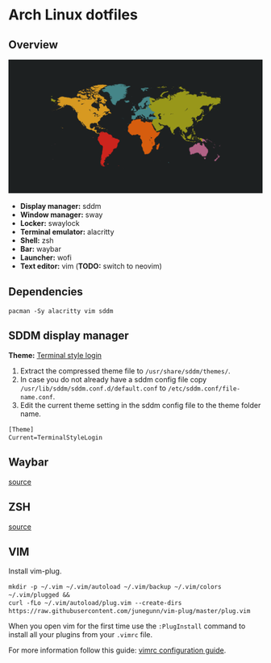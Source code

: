 # Arch Linux dotfiles

## Overview

![Screenshot](./screenshot.png)

* **Display manager:** sddm
* **Window manager:** sway
* **Locker:** swaylock
* **Terminal emulator:** alacritty
* **Shell:** zsh
* **Bar:** waybar
* **Launcher:** wofi
* **Text editor:** vim (**TODO:** switch to neovim)

## Dependencies

```
pacman -Sy alacritty vim sddm
```

## SDDM display manager

**Theme:** [Terminal style login](https://www.github.com/GistOfSpirit/TerminalStyleLogin)

1. Extract the compressed theme file to `/usr/share/sddm/themes/`.
2. In case you do not already have a sddm config file copy `/usr/lib/sddm/sddm.conf.d/default.conf` to `/etc/sddm.conf/file-name.conf`.
3. Edit the current theme setting in the sddm config file to the theme folder name.

```
[Theme]
Current=TerminalStyleLogin
```

## Waybar

[source](https://github.com/ziap/dotfiles/tree/master)

## ZSH

[source](https://github.com/hgaiser/gruvbox-zsh)

## VIM 

Install vim-plug.

```
mkdir -p ~/.vim ~/.vim/autoload ~/.vim/backup ~/.vim/colors ~/.vim/plugged &&
curl -fLo ~/.vim/autoload/plug.vim --create-dirs https://raw.githubusercontent.com/junegunn/vim-plug/master/plug.vim
```

When you open vim for the first time use the `:PlugInstall` command to install all your plugins from your `.vimrc` file.

For more information follow this guide: [vimrc configuration guide](https://www.freecodecamp.org/news/vimrc-configuration-guide-customize-your-vim-editor/).
